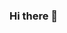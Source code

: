 ### Hi there 👋

<!--
**ujjwali2s/ujjwali2s** is a ✨ _special_ ✨ repository because its `README.md` (this file) appears on your GitHub profile.

Here are some ideas to get you started:
hii
- 🔭 I’m currently working on ...
- 🌱 I’m currently learning ...
- 👯 I’m looking to collaborate on ...
- 🤔 I’m looking for help with ...
- 💬 Ask me about ...
- 📫 How to reach me: ...
- 😄 Pronouns: ...
- ⚡ Fun fact: ...
-->
